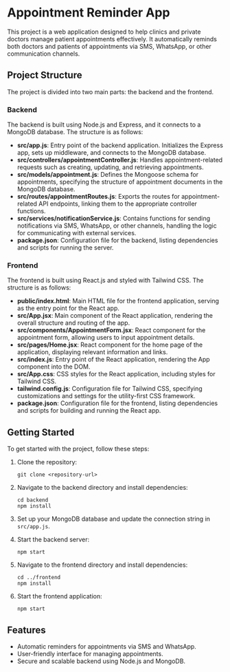 # Appointment Reminder App

This project is a web application designed to help clinics and private doctors manage patient appointments effectively. It automatically reminds both doctors and patients of appointments via SMS, WhatsApp, or other communication channels.

## Project Structure

The project is divided into two main parts: the backend and the frontend.

### Backend

The backend is built using Node.js and Express, and it connects to a MongoDB database. The structure is as follows:

- **src/app.js**: Entry point of the backend application. Initializes the Express app, sets up middleware, and connects to the MongoDB database.
- **src/controllers/appointmentController.js**: Handles appointment-related requests such as creating, updating, and retrieving appointments.
- **src/models/appointment.js**: Defines the Mongoose schema for appointments, specifying the structure of appointment documents in the MongoDB database.
- **src/routes/appointmentRoutes.js**: Exports the routes for appointment-related API endpoints, linking them to the appropriate controller functions.
- **src/services/notificationService.js**: Contains functions for sending notifications via SMS, WhatsApp, or other channels, handling the logic for communicating with external services.
- **package.json**: Configuration file for the backend, listing dependencies and scripts for running the server.

### Frontend

The frontend is built using React.js and styled with Tailwind CSS. The structure is as follows:

- **public/index.html**: Main HTML file for the frontend application, serving as the entry point for the React app.
- **src/App.jsx**: Main component of the React application, rendering the overall structure and routing of the app.
- **src/components/AppointmentForm.jsx**: React component for the appointment form, allowing users to input appointment details.
- **src/pages/Home.jsx**: React component for the home page of the application, displaying relevant information and links.
- **src/index.js**: Entry point of the React application, rendering the App component into the DOM.
- **src/App.css**: CSS styles for the React application, including styles for Tailwind CSS.
- **tailwind.config.js**: Configuration file for Tailwind CSS, specifying customizations and settings for the utility-first CSS framework.
- **package.json**: Configuration file for the frontend, listing dependencies and scripts for building and running the React app.

## Getting Started

To get started with the project, follow these steps:

1. Clone the repository:
   ```
   git clone <repository-url>
   ```

2. Navigate to the backend directory and install dependencies:
   ```
   cd backend
   npm install
   ```

3. Set up your MongoDB database and update the connection string in `src/app.js`.

4. Start the backend server:
   ```
   npm start
   ```

5. Navigate to the frontend directory and install dependencies:
   ```
   cd ../frontend
   npm install
   ```

6. Start the frontend application:
   ```
   npm start
   ```

## Features

- Automatic reminders for appointments via SMS and WhatsApp.
- User-friendly interface for managing appointments.
- Secure and scalable backend using Node.js and MongoDB.

